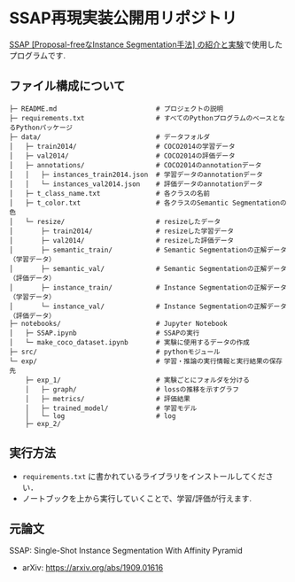 # SSAP再現実装公開用リポジトリ
[SSAP [Proposal-freeなInstance Segmentation手法] の紹介と実験](https://blog.albert2005.co.jp)で使用したプログラムです.

## ファイル構成について
```
├─ README.md                         # プロジェクトの説明
├─ requirements.txt                  # すべてのPythonプログラムのベースとなるPythonパッケージ
├─ data/                             # データフォルダ
│   ├─ train2014/                    # COCO2014の学習データ
│   ├─ val2014/                      # COCO2014の評価データ
│   ├─ annotations/                  # COCO2014のannotationデータ
│   │   ├─ instances_train2014.json  # 学習データのannotationデータ
│   │   └─ instances_val2014.json    # 評価データのannotationデータ
│   ├─ t_class_name.txt              # 各クラスの名前
│   ├─ t_color.txt                   # 各クラスのSemantic Segmentationの色
│   └─ resize/                       # resizeしたデータ
│       ├─ train2014/                # resizeした学習データ
│       ├─ val2014/                  # resizeした評価データ
│       ├─ semantic_train/           # Semantic Segmentationの正解データ（学習データ）        
│       ├─ semantic_val/             # Semantic Segmentationの正解データ（評価データ）
│       ├─ instance_train/           # Instance Segmentationの正解データ（学習データ） 
│       └─ instance_val/             # Instance Segmentationの正解データ（評価データ）
├─ notebooks/                        # Jupyter Notebook
│   ├─ SSAP.ipynb                    # SSAPの実行
│   └─ make_coco_dataset.ipynb       # 実験に使用するデータの作成
├─ src/                              # pythonモジュール
└─ exp/                              # 学習・推論の実行情報と実行結果の保存先
    ├─ exp_1/                        # 実験ごとにフォルダを分ける
    │   ├─ graph/                    # lossの推移を示すグラフ
    │   ├─ metrics/                  # 評価結果
    │   ├─ trained_model/            # 学習モデル
    │   └─ log                       # log
    ├─ exp_2/
```


## 実行方法
- `requirements.txt` に書かれているライブラリをインストールしてください．
- ノートブックを上から実行していくことで、学習/評価が行えます.

## 元論文
SSAP: Single-Shot Instance Segmentation With Affinity Pyramid
- arXiv: https://arxiv.org/abs/1909.01616
